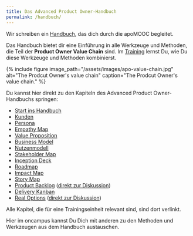 ```yaml
---
title: Das Advanced Product Owner-Handbuch
permalink: /handbuch/
---
```


Wir schreiben ein [Handbuch][1], das dich durch die apoMOOC begleitet.

Das Handbuch bietet dir eine Einführung in alle Werkzeuge und Methoden, die Teil der **Product Owner Value Chain** sind.
Im [Training][2] lernst Du, wie Du diese  Werkzeuge und Methoden kombinierst.

{% include figure image_path="/assets/images/apo-value-chain.jpg" alt="The Prodcut Owner's value chain" caption="The Prodcut Owner's value chain." %}

Du kannst hier direkt zu den Kapiteln des Advanced Product Owner-Handbuchs springen:

* [Start ins Handbuch][3]
* [Kunden][4]
* [Persona][5]
* [Empathy Map][6]
* [Value Proposition][7]
* [Business Model][8]
* [Nutzenmodell][9]
* [Stakeholder Map][10]
* [Inception Deck][11]
* [Roadmap][12]
* [Impact Map][13]
* [Story Map][14]
* [Product Backlog][15] ([direkt zur Diskussion][16])
* [Delivery Kanban][17]
* [Real Options][18] ([direkt zur Diskussion][19])

Alle Kapitel, die für eine Trainingseinheit relevant sind, sind dort verlinkt.

Hier im oncampus kannst Du Dich mit anderen zu den Methoden und Werkzeugen aus dem Handbuch austauschen.

[1]:	https://manual.adavancedproductowner.com/ "Advanced Product Owner Manual"
[2]:	https://www.oncampus.de/course/apoMOOC?chapter=2&selected_week=3 "Advanced Product Owner Training"
[3]:	https://manual.advancedproductowner.com/introduction/ "Einführung"
[4]:	https://manual.advancedproductowner.com/customers/
[5]:	https://manual.advancedproductowner.com/persona/
[6]:	https://manual.advancedproductowner.com/empathy-map/
[7]:	https://manual.advancedproductowner.com/value-proposition/
[8]:	https://manual.advancedproductowner.com/business-model/
[9]:	https://manual.advancedproductowner.com/value-model/
[10]:	https://manual.advancedproductowner.com/stakeholder-map/
[11]:	https://manual.advancedproductowner.com/inception-deck/
[12]:	https://manual.advancedproductowner.com/roadmap/
[13]:	https://manual.advancedproductowner.com/impact-map/
[14]:	https://manual.advancedproductowner.com/story-map/
[15]:	https://manual.advancedproductowner.com/product-backlog/ "Product Backlog"
[16]:	https://www.oncampus.de/course/apoMOOC/section-2/47433-handbuch-product-backlog "direkt zur Diskussion: Real Options"
[17]:	https://manual.advancedproductowner.com/delivery-kanban/
[18]:	https://manual.advancedproductowner.com/real-options/ "Real Options"
[19]:	https://www.oncampus.de/course/apoMOOC/section-2/47432-handbuch-real-options "direkt zur Diskussion: Real Options"